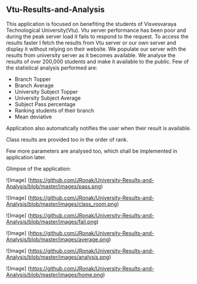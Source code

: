 ## Vtu-Results-and-Analysis
This application is focused on benefiting the students of Visvesvaraya Technological University(Vtu). Vtu server performance has been poor
 and during the peak server load it fails to respond to the request. To access the results faster I fetch the results from Vtu server or our own server and display it without relying on their website.
 We populate our server with the results from university server as it becomes available. We analyse the results of over 200,000 students and make it available to the public. 
 Few of the statistical analysis performed are:

* Branch Topper
* Branch Average
* University Subject Topper
* University Subject Average
* Subject Pass percentage
* Ranking students of their branch
* Mean deviative

Application also automatically notifies the user when their result is available. 

Class results are provided too in the order of rank.

Few more parameters are analysed too, which shall be implemented in application later.

Glimpse of the application:

![Image]
(https://github.com/JRonak/University-Results-and-Analysis/blob/master/images/pass.png)

![Image]
(https://github.com/JRonak/University-Results-and-Analysis/blob/master/images/class_room.png)

![Image]
(https://github.com/JRonak/University-Results-and-Analysis/blob/master/images/fail.png)

![Image]
(https://github.com/JRonak/University-Results-and-Analysis/blob/master/images/average.png)

![Image]
(https://github.com/JRonak/University-Results-and-Analysis/blob/master/images/analysis.png)

![Image]
(https://github.com/JRonak/University-Results-and-Analysis/blob/master/images/home.png)
